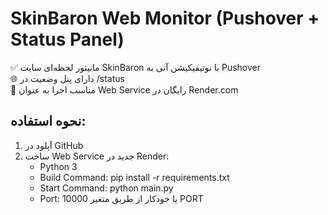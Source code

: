 # SkinBaron Web Monitor (Pushover + Status Panel)

✅ مانیتور لحظه‌ای سایت SkinBaron با نوتیفیکیشن آنی به Pushover  
🌐 دارای پنل وضعیت در /status  
🚀 مناسب اجرا به عنوان Web Service رایگان در Render.com

## نحوه استفاده:

1. آپلود در GitHub
2. ساخت Web Service جدید در Render:
   - Python 3
   - Build Command: pip install -r requirements.txt
   - Start Command: python main.py
   - Port: 10000 یا خودکار از طریق متغیر PORT